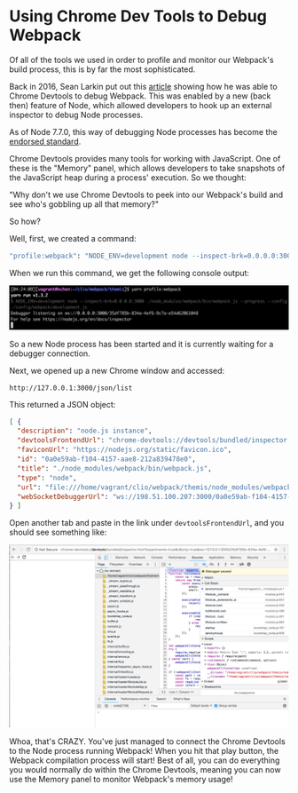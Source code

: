 # Using Chrome Dev Tools to Debug Webpack

Of all of the tools we used in order to profile and monitor our Webpack's build process, this is by far the most sophisticated.

Back in 2016, Sean Larkin put out this [article](https://medium.com/webpack/webpack-bits-learn-and-debug-webpack-with-chrome-dev-tools-da1c5b19554) showing how he was able to Chrome Devtools to debug Webpack. This was enabled by a new (back then) feature of Node, which allowed developers to hook up an external inspector to debug Node processes.

As of Node 7.7.0, this way of debugging Node processes has become the [endorsed standard](https://nodejs.org/en/docs/guides/debugging-getting-started/).

Chrome Devtools provides many tools for working with JavaScript. One of these is the "Memory" panel, which allows developers to take snapshots of the JavaScript heap during a process' execution. So we thought:

"Why don't we use Chrome Devtools to peek into our Webpack's build and see who's gobbling up all that memory?"

So how?

Well, first, we created a command:

```bash
"profile:webpack": "NODE_ENV=development node --inspect-brk=0.0.0.0:3000 ./node_modules/webpack/bin/webpack.js --progress --config ./config/webpack/development.js",
```

When we run this command, we get the following console output:

![Starting Webpack in Node Inspect Mode](inspect-mode.png)

So a new Node process has been started and it is currently waiting for a debugger connection.

Next, we opened up a new Chrome window and accessed:
```
http://127.0.0.1:3000/json/list
```

This returned a JSON object:

```json
[ {
  "description": "node.js instance",
  "devtoolsFrontendUrl": "chrome-devtools://devtools/bundled/inspector.html?experiments=true&v8only=true&ws=198.51.100.207:3000/0a0e59ab-f104-4157-aae8-212a839478e0",
  "faviconUrl": "https://nodejs.org/static/favicon.ico",
  "id": "0a0e59ab-f104-4157-aae8-212a839478e0",
  "title": "./node_modules/webpack/bin/webpack.js",
  "type": "node",
  "url": "file:///home/vagrant/clio/webpack/themis/node_modules/webpack/bin/webpack.js",
  "webSocketDebuggerUrl": "ws://198.51.100.207:3000/0a0e59ab-f104-4157-aae8-212a839478e0"
} ]
```

Open another tab and paste in the link under `devtoolsFrontendUrl`, and you should see something like:

![Using Chrome to Debug Webpack](chrome-inspector-webpack.png)

Whoa, that's CRAZY. You've just managed to connect the Chrome Devtools to the Node process running Webpack! When you hit that play button, the Webpack compilation process will start! Best of all, you can do everything you would normally do within the Chrome Devtools, meaning you can now use the Memory panel to monitor Webpack's memory usage!
